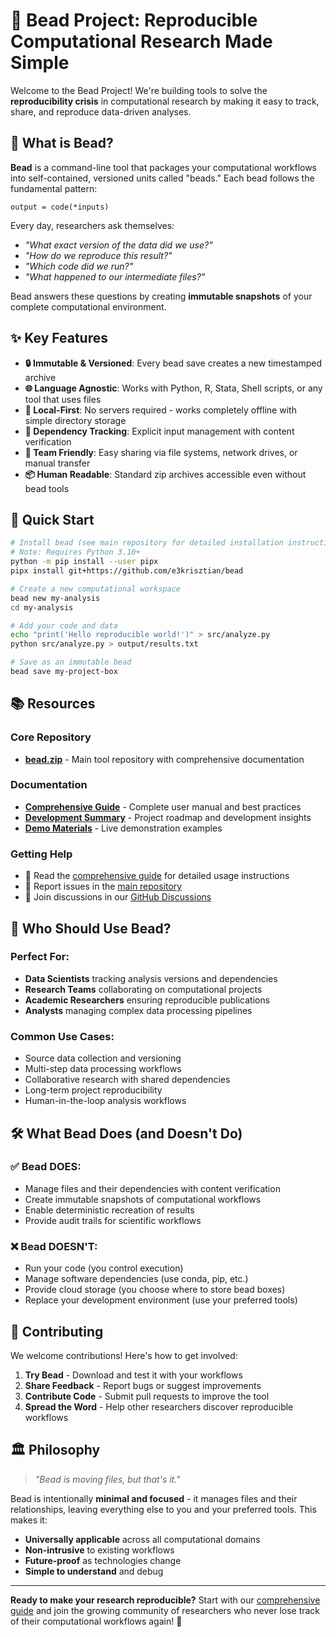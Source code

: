 # 🔬 Bead Project: Reproducible Computational Research Made Simple

Welcome to the Bead Project! We're building tools to solve the **reproducibility crisis** in computational research by making it easy to track, share, and reproduce data-driven analyses.

## 🎯 What is Bead?

**Bead** is a command-line tool that packages your computational workflows into self-contained, versioned units called "beads." Each bead follows the fundamental pattern:

```
output = code(*inputs)
```

Every day, researchers ask themselves:
- *"What exact version of the data did we use?"*
- *"How do we reproduce this result?"*
- *"Which code did we run?"*
- *"What happened to our intermediate files?"*

Bead answers these questions by creating **immutable snapshots** of your complete computational environment.

## ✨ Key Features

- **🔒 Immutable & Versioned**: Every bead save creates a new timestamped archive
- **🌐 Language Agnostic**: Works with Python, R, Stata, Shell scripts, or any tool that uses files
- **📁 Local-First**: No servers required - works completely offline with simple directory storage
- **🔗 Dependency Tracking**: Explicit input management with content verification
- **👥 Team Friendly**: Easy sharing via file systems, network drives, or manual transfer
- **📦 Human Readable**: Standard zip archives accessible even without bead tools

## 🚀 Quick Start

```bash
# Install bead (see main repository for detailed installation instructions)
# Note: Requires Python 3.10+
python -m pip install --user pipx
pipx install git+https://github.com/e3krisztian/bead

# Create a new computational workspace
bead new my-analysis
cd my-analysis

# Add your code and data
echo "print('Hello reproducible world!')" > src/analyze.py
python src/analyze.py > output/results.txt

# Save as an immutable bead
bead save my-project-box
```

## 📚 Resources

### Core Repository
- **[bead.zip](https://github.com/bead-project/bead.zip)** - Main tool repository with comprehensive documentation

### Documentation
- **[Comprehensive Guide](https://github.com/bead-project/bead.zip/blob/main/bead-comprehensive-guide.md)** - Complete user manual and best practices
- **[Development Summary](https://github.com/bead-project/bead.zip/blob/main/bead-development-summary.md)** - Project roadmap and development insights
- **[Demo Materials](https://github.com/bead-project/bead-demo-rsecon)** - Live demonstration examples

### Getting Help
- 📖 Read the [comprehensive guide](https://github.com/bead-project/bead.zip/blob/main/bead-comprehensive-guide.md) for detailed usage instructions
- 🐛 Report issues in the [main repository](https://github.com/bead-project/bead.zip/issues)
- 💬 Join discussions in our [GitHub Discussions](https://github.com/bead-project/bead.zip/discussions)

## 🎯 Who Should Use Bead?

### Perfect For:
- **Data Scientists** tracking analysis versions and dependencies
- **Research Teams** collaborating on computational projects
- **Academic Researchers** ensuring reproducible publications
- **Analysts** managing complex data processing pipelines

### Common Use Cases:
- Source data collection and versioning
- Multi-step data processing workflows
- Collaborative research with shared dependencies
- Long-term project reproducibility
- Human-in-the-loop analysis workflows

## 🛠 What Bead Does (and Doesn't Do)

### ✅ Bead DOES:
- Manage files and their dependencies with content verification
- Create immutable snapshots of computational workflows
- Enable deterministic recreation of results
- Provide audit trails for scientific workflows

### ❌ Bead DOESN'T:
- Run your code (you control execution)
- Manage software dependencies (use conda, pip, etc.)
- Provide cloud storage (you choose where to store bead boxes)
- Replace your development environment (use your preferred tools)

## 🤝 Contributing

We welcome contributions! Here's how to get involved:

1. **Try Bead** - Download and test it with your workflows
2. **Share Feedback** - Report bugs or suggest improvements
3. **Contribute Code** - Submit pull requests to improve the tool
4. **Spread the Word** - Help other researchers discover reproducible workflows

## 🏛 Philosophy

> *"Bead is moving files, but that's it."*

Bead is intentionally **minimal and focused** - it manages files and their relationships, leaving everything else to you and your preferred tools. This makes it:
- **Universally applicable** across all computational domains
- **Non-intrusive** to existing workflows  
- **Future-proof** as technologies change
- **Simple to understand** and debug

---

**Ready to make your research reproducible?** Start with our [comprehensive guide](https://github.com/bead-project/bead.zip/blob/main/bead-comprehensive-guide.md) and join the growing community of researchers who never lose track of their computational workflows again! 🎉